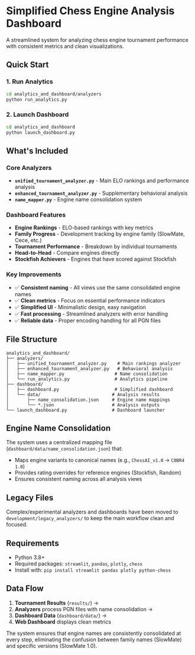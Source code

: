 # Simplified Chess Engine Analysis Dashboard

A streamlined system for analyzing chess engine tournament performance with consistent metrics and clean visualizations.

## Quick Start

### 1. Run Analytics
```bash
cd analytics_and_dashboard/analyzers
python run_analytics.py
```

### 2. Launch Dashboard
```bash
cd analytics_and_dashboard
python launch_dashboard.py
```

## What's Included

### Core Analyzers
- **`unified_tournament_analyzer.py`** - Main ELO rankings and performance analysis
- **`enhanced_tournament_analyzer.py`** - Supplementary behavioral analysis
- **`name_mapper.py`** - Engine name consolidation system

### Dashboard Features
- **Engine Rankings** - ELO-based rankings with key metrics
- **Family Progress** - Development tracking by engine family (SlowMate, Cece, etc.)
- **Tournament Performance** - Breakdown by individual tournaments
- **Head-to-Head** - Compare engines directly
- **Stockfish Achievers** - Engines that have scored against Stockfish

### Key Improvements
- ✅ **Consistent naming** - All views use the same consolidated engine names
- ✅ **Clean metrics** - Focus on essential performance indicators
- ✅ **Simplified UI** - Minimalistic design, easy navigation
- ✅ **Fast processing** - Streamlined analyzers with error handling
- ✅ **Reliable data** - Proper encoding handling for all PGN files

## File Structure

```
analytics_and_dashboard/
├── analyzers/
│   ├── unified_tournament_analyzer.py    # Main rankings analyzer
│   ├── enhanced_tournament_analyzer.py   # Behavioral analysis
│   ├── name_mapper.py                   # Name consolidation
│   └── run_analytics.py                 # Analytics pipeline
├── dashboard/
│   ├── dashboard.py                     # Simplified dashboard
│   └── data/                           # Analysis results
│       ├── name_consolidation.json     # Engine name mappings
│       └── *.json                      # Analysis outputs
└── launch_dashboard.py                 # Dashboard launcher
```

## Engine Name Consolidation

The system uses a centralized mapping file (`dashboard/data/name_consolidation.json`) that:
- Maps engine variants to canonical names (e.g., `ChessAI_v1.0` → `C0BR4 1.0`)
- Provides rating overrides for reference engines (Stockfish, Random)
- Ensures consistent naming across all analysis views

## Legacy Files

Complex/experimental analyzers and dashboards have been moved to `development/legacy_analyzers/` to keep the main workflow clean and focused.

## Requirements

- Python 3.8+
- Required packages: `streamlit`, `pandas`, `plotly`, `chess`
- Install with: `pip install streamlit pandas plotly python-chess`

## Data Flow

1. **Tournament Results** (`results/`) → 
2. **Analyzers** process PGN files with name consolidation → 
3. **Dashboard Data** (`dashboard/data/`) → 
4. **Web Dashboard** displays clean metrics

The system ensures that engine names are consistently consolidated at every step, eliminating the confusion between family names (SlowMate) and specific versions (SlowMate 1.0).
